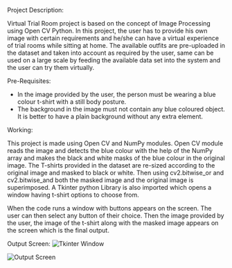 Project Description: 

Virtual Trial Room project is based on the concept of Image Processing using Open CV Python. In this project, the user has to provide his own image with certain requirements and he/she can have a virtual experience of trial rooms while sitting at home.
The available outfits are pre-uploaded in the dataset and taken into account as required by the user, same can be used on a large scale by feeding the available data set into the system and the user can try them virtually.


Pre-Requisites:

- In the image provided by the user, the person must be wearing a blue colour t-shirt with a still body posture.
- The background in the image must not contain any blue coloured object. It is better to have a plain background without any extra element.


Working:

This project is made using Open CV and NumPy modules. Open CV module reads the image and detects the blue colour with the help of the NumPy array and makes the black and white masks of the blue colour in the original image. The T-shirts provided in the dataset are re-sized according to the original image and masked to black or white. Then using cv2.bitwise_or and cv2.bitwise_and both the masked image and the original image is superimposed. A Tkinter python Library is also imported which opens a window having t-shirt options to choose from. 

When the code runs a window with buttons appears on the screen. The user can then select any button of their choice. Then the image provided by the user, the image of the t-shirt along with the masked image appears on the screen which is the final output.


Output Screen:
![Tkinter Window](https://user-images.githubusercontent.com/61008588/187613337-54652f2d-aee1-4a86-987c-db014a43e818.png)

![Output Screen](https://user-images.githubusercontent.com/61008588/187613332-c4d398c3-64e9-44bf-a0ee-368e24c3ea38.png)

